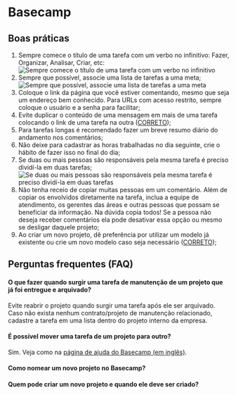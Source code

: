 # Basecamp

## Boas práticas
1. Sempre comece o título de uma tarefa com um verbo no infinitivo: Fazer, Organizar, Analisar, Criar, etc:
![Sempre comece o título de uma tarefa com um verbo no infinitivo](http://lab.a2comunicacao.com.br/metodologia/basecamp_01.png)
2. Sempre que possível, associe uma lista de tarefas a uma meta;
![Sempre que possível, associe uma lista de tarefas a uma meta](http://lab.a2comunicacao.com.br/metodologia/basecamp_02.png)
3. Coloque o link da página que você estiver comentando, mesmo que seja um endereço bem conhecido. Para URLs com acesso restrito, sempre coloque o usuário e a senha para facilitar;
4. Evite duplicar o conteúdo de uma mensagem em mais de uma tarefa colocando o link de uma tarefa na outra ([CORRETO](https://a2comunicacao.basecamphq.com/projects/8083835-2011-09-educacao2/todo_items/165610841/comments#comment_241229133));
5. Para tarefas longas é recomendado fazer um breve resumo diário do andamento nos comentários;
6. Não deixe para cadastrar as horas trabalhadas no dia seguinte, crie o hábito de fazer isso no final do dia;
7. Se duas ou mais pessoas são responsáveis pela mesma tarefa é preciso dividí-la em duas tarefas; 
![Se duas ou mais pessoas são responsáveis pela mesma tarefa é preciso dividí-la em duas tarefas](http://lab.a2comunicacao.com.br/metodologia/basecamp_03.png)
8. Não tenha receio de copiar muitas pessoas em um comentário. Além de copiar os envolvidos diretamente na tarefa, inclua a equipe de atendimento, os gerentes das áreas e outras pessoas que possam se beneficiar da informação. Na dúvida copia todos! Se a pessoa não deseja receber comentários ela pode desativar essa opção ou mesmo se desligar daquele projeto;
9. Ao criar um novo projeto, dê preferência por utilizar um modelo já existente ou crie um novo modelo caso seja necessário ([CORRETO](https://a2comunicacao.basecamphq.com/project_templates));

## Perguntas frequentes (FAQ)

#### O que fazer quando surgir uma tarefa de manutenção de um projeto que já foi entregue e arquivado? 
Evite reabrir o projeto quando surgir uma tarefa após ele ser arquivado. Caso não exista nenhum contrato/projeto de manutenção relacionado, cadastre a tarefa em uma lista dentro do projeto interno da empresa.

#### É possível mover uma tarefa de um projeto para outro?
Sim. Veja como na [página de ajuda do Basecamp (em inglês)](http://help.37signals.com/basecamp/questions/340-can-i-move-items-from-one-basecamp-project-to-another).

#### Como nomear um novo projeto no Basecamp?

#### Quem pode criar um novo projeto e quando ele deve ser criado?
